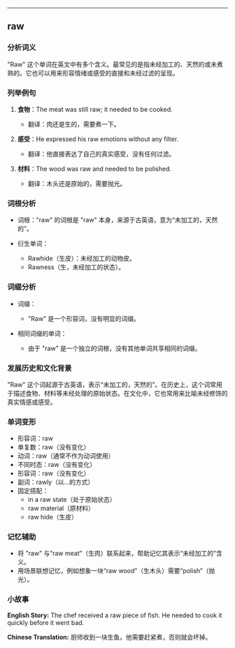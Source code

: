 
---------------
## raw
### 分析词义
"Raw" 这个单词在英文中有多个含义。最常见的是指未经加工的、天然的或未煮熟的。它也可以用来形容情绪或感受的直接和未经过滤的呈现。

### 列举例句
1. **食物**：The meat was still raw; it needed to be cooked.
   - 翻译：肉还是生的，需要煮一下。

2. **感受**：He expressed his raw emotions without any filter.
   - 翻译：他直接表达了自己的真实感受，没有任何过滤。

3. **材料**：The wood was raw and needed to be polished.
   - 翻译：木头还是原始的，需要抛光。

### 词根分析
- 词根："raw" 的词根是 "raw" 本身，来源于古英语，意为“未加工的，天然的”。

- 衍生单词：
  - Rawhide（生皮）：未经加工的动物皮。
  - Rawness（生，未经加工的状态）。

### 词缀分析
- 词缀：
  - "Raw" 是一个形容词，没有明显的词缀。

- 相同词缀的单词：
  - 由于 "raw" 是一个独立的词根，没有其他单词共享相同的词缀。

### 发展历史和文化背景
"Raw" 这个词起源于古英语，表示“未加工的，天然的”。在历史上，这个词常用于描述食物、材料等未经处理的原始状态。在文化中，它也常用来比喻未经修饰的真实情感或感受。

### 单词变形
- 形容词：raw
- 单复数：raw（没有变化）
- 动词：raw（通常不作为动词使用）
- 不同时态：raw（没有变化）
- 形容词：raw（没有变化）
- 副词：rawly（以…的方式）
- 固定搭配：
  - in a raw state（处于原始状态）
  - raw material（原材料）
  - raw hide（生皮）

### 记忆辅助
- 将 "raw" 与“raw meat”（生肉）联系起来，帮助记忆其表示“未经加工的”含义。
- 用场景联想记忆，例如想象一块“raw wood”（生木头）需要“polish”（抛光）。

### 小故事
**English Story:**
The chef received a raw piece of fish. He needed to cook it quickly before it went bad.

**Chinese Translation:**
厨师收到一块生鱼。他需要赶紧煮，否则就会坏掉。

